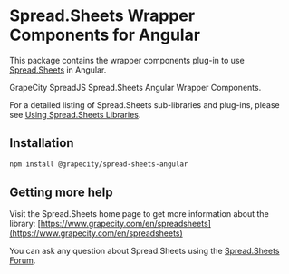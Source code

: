 # Spread.Sheets Wrapper Components for Angular

This package contains the wrapper components plug-in to use [Spread.Sheets](https://www.grapecity.com/en/spreadsheets) in Angular.

GrapeCity SpreadJS Spread.Sheets Angular Wrapper Components.

For a detailed listing of Spread.Sheets sub-libraries and plug-ins, please see [Using Spread.Sheets Libraries](http://help.grapecity.com/spread/SpreadSheets11/webframe.html#modules.html).

## Installation
```sh
npm install @grapecity/spread-sheets-angular
```

## Getting more help
Visit the Spread.Sheets home page to get more information about the library:
[https://www.grapecity.com/en/spreadsheets](https://www.grapecity.com/en/spreadsheets)

You can ask any question about Spread.Sheets using the [Spread.Sheets Forum](https://www.grapecity.com/en/forums/spread-sheets).
